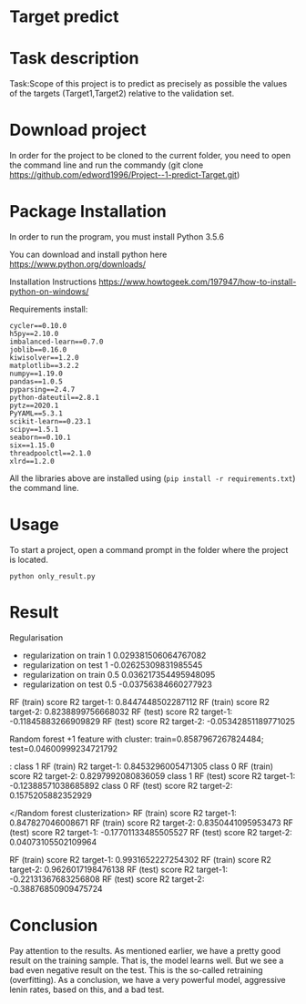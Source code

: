# Target predict
# Task description
 Task:Scope of this project is to predict as precisely as possible the values of the targets (Target1,Target2) relative to the validation set.
 
 # Download project
 In order for the project to be cloned to the current folder, you need to open the command line and run the commandу (git clone 
 https://github.com/edword1996/Project--1-predict-Target.git)
 
# Package Installation

In order to run the program, you must install Python 3.5.6

You can download and install python here https://www.python.org/downloads/

Installation Instructions https://www.howtogeek.com/197947/how-to-install-python-on-windows/

Requirements install:
```
cycler==0.10.0
h5py==2.10.0
imbalanced-learn==0.7.0
joblib==0.16.0
kiwisolver==1.2.0
matplotlib==3.2.2
numpy==1.19.0
pandas==1.0.5
pyparsing==2.4.7
python-dateutil==2.8.1
pytz==2020.1
PyYAML==5.3.1
scikit-learn==0.23.1
scipy==1.5.1
seaborn==0.10.1
six==1.15.0
threadpoolctl==2.1.0
xlrd==1.2.0
```
All the libraries above are installed using (```pip install -r requirements.txt```) the command line.

# Usage
To start a project, open a command prompt in the folder where the project is located.
```
python only_result.py
```
# Result
Regularisation
- regularization on train 1 0.029381506064767082
- regularization on test 1 -0.02625309831985545
- regularization on train 0.5 0.036217354495948095
- regularization on test 0.5 -0.03756384660277923

<Plain random forest>
RF (train) score R2 target-1:  0.8447448502287112 
RF (train) score R2 target-2:  0.8238899756668032
RF (test) score R2 target-1:  -0.11845883266909829 
RF (test) score R2 target-2:  -0.05342851189771025
</Plain random forest>

Random forest +1 feature with cluster: train=0.8587967267824484; test=0.04600999234721792

<Random forest clusterization>:
class 1 RF (train) R2 target-1:  0.8453296005471305 
class 0 RF (train) score R2 target-2:  0.8297992080836059
class 1 RF (test) score R2 target-1:  -0.12388571038685892 
class 0 RF (test) score R2 target-2:  0.1575205882352929
 
 
</Random forest clusterization>
<Plain random forest>
RF (train) score R2 target-1:  0.847827046008671 
RF (train) score R2 target-2:  0.8350441095953473
RF (test) score R2 target-1:  -0.17701133485505527 
RF (test) score R2 target-2:  0.04073105502109964


<GradientBoostingRegressor>
RF (train) score R2 target-1:  0.9931652227254302 
RF (train) score R2 target-2:  0.9626017198476138
RF (test) score R2 target-1:  -0.22131367683256808 
RF (test) score R2 target-2:  -0.38876850909475724
 

# Conclusion

Pay attention to the results. As mentioned earlier, we have a pretty good result on the training sample. That is, the model learns well.
But we see a bad even negative result on the test. This is the so-called retraining (overfitting).
As a conclusion, we have a very powerful model, aggressive lenin rates, based on this, and a bad test.
